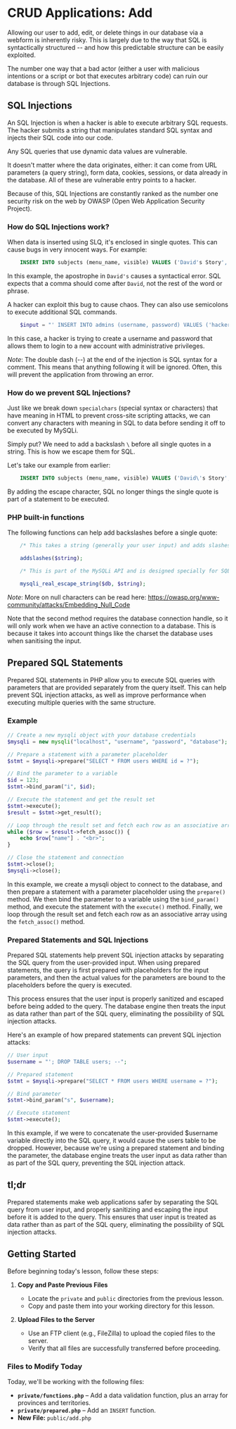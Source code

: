 # CRUD Applications: Add

Allowing our user to add, edit, or delete things in our database via a webform is inherently risky. This is largely due to the way that SQL is syntactically structured -- and how this predictable structure can be easily exploited.

The number one way that a bad actor (either a user with malicious intentions or a script or bot that executes arbitrary code) can ruin our database is through SQL Injections.


## SQL Injections

An SQL Injection is when a hacker is able to execute arbitrary SQL requests. The hacker submits a string that manipulates standard SQL syntax and injects their SQL code into our code.

Any SQL queries that use dynamic data values are vulnerable. 

It doesn't matter where the data originates, either: it can come from URL parameters (a query string), form data, cookies, sessions, or data already in the database. All of these are vulnerable entry points to a hacker.

Because of this, SQL Injections are constantly ranked as the number one security risk on the web by OWASP (Open Web Application Security Project). 


### How do SQL Injections work? 

When data is inserted using SLQ, it's enclosed in single quotes. This can cause bugs in very innocent ways. For example: 

```SQL
	INSERT INTO subjects (menu_name, visible) VALUES ('David's Story', TRUE);
```

In this example, the apostrophe in `David's` causes a syntactical error. SQL expects that a comma should come after `David`, not the rest of the word or phrase.

A hacker can exploit this bug to cause chaos. They can also use semicolons to execute additional SQL commands.

```PHP
	$input = "' INSERT INTO admins (username, password) VALUES ('hacker', 'mypassword1'); --"
```

In this case, a hacker is trying to create a username and password that allows them to login to a new account with administrative privileges. 

*Note*: The double dash (--) at the end of the injection is SQL syntax for a comment. This means that anything following it will be ignored. Often, this will prevent the application from throwing an error.


### How do we prevent SQL Injections? 

Just like we break down `specialchars` (special syntax or characters) that have meaning in HTML to prevent cross-site scripting attacks, we can convert any characters with meaning in SQL to data before sending it off to be executed by MySQLi. 

Simply put? We need to add a backslash `\` before all single quotes in a string. This is how we escape them for SQL. 

Let's take our example from earlier:

```SQL
	INSERT INTO subjects (menu_name, visible) VALUES ('David\'s Story', TRUE);
```

By adding the escape character, SQL no longer things the single quote is part of a statement to be executed. 


### PHP built-in functions

The following functions can help add backslashes before a single quote:

```PHP
	/* This takes a string (generally your user input) and adds slashes before characters that need to be escaped, like single quotes, double quotes, a backslash, and the null character. */

	addslashes($string);

	/* This is part of the MySQLi API and is designed specially for SQL injections. In addition to the method above, it also escapes characters like line return and other weirdness. */

	mysqli_real_escape_string($db, $string);

```

*Note*: More on null characters can be read here: https://owasp.org/www-community/attacks/Embedding_Null_Code

Note that the second method requires the database connection handle, so it will only work when we have an active connection to a database. This is because it takes into account things like the charset the database uses when sanitising the input. 


## Prepared SQL Statements 

Prepared SQL statements in PHP allow you to execute SQL queries with parameters that are provided separately from the query itself. This can help prevent SQL injection attacks, as well as improve performance when executing multiple queries with the same structure.

### Example

```PHP
// Create a new mysqli object with your database credentials
$mysqli = new mysqli("localhost", "username", "password", "database");

// Prepare a statement with a parameter placeholder
$stmt = $mysqli->prepare("SELECT * FROM users WHERE id = ?");

// Bind the parameter to a variable
$id = 123;
$stmt->bind_param("i", $id);

// Execute the statement and get the result set
$stmt->execute();
$result = $stmt->get_result();

// Loop through the result set and fetch each row as an associative array
while ($row = $result->fetch_assoc()) {
    echo $row["name"] . "<br>";
}

// Close the statement and connection
$stmt->close();
$mysqli->close();

```

In this example, we create a mysqli object to connect to the database, and then prepare a statement with a parameter placeholder using the `prepare()` method. We then bind the parameter to a variable using the `bind_param()` method, and execute the statement with the `execute()` method. Finally, we loop through the result set and fetch each row as an associative array using the `fetch_assoc()` method.


### Prepared Statements and SQL Injections

Prepared SQL statements help prevent SQL injection attacks by separating the SQL query from the user-provided input. When using prepared statements, the query is first prepared with placeholders for the input parameters, and then the actual values for the parameters are bound to the placeholders before the query is executed.

This process ensures that the user input is properly sanitized and escaped before being added to the query. The database engine then treats the input as data rather than part of the SQL query, eliminating the possibility of SQL injection attacks.

Here's an example of how prepared statements can prevent SQL injection attacks:

```PHP
// User input
$username = "'; DROP TABLE users; --";

// Prepared statement
$stmt = $mysqli->prepare("SELECT * FROM users WHERE username = ?");

// Bind parameter
$stmt->bind_param("s", $username);

// Execute statement
$stmt->execute();

```

In this example, if we were to concatenate the user-provided $username variable directly into the SQL query, it would cause the users table to be dropped. However, because we're using a prepared statement and binding the parameter, the database engine treats the user input as data rather than as part of the SQL query, preventing the SQL injection attack.


## tl;dr

Prepared statements make web applications safer by separating the SQL query from user input, and properly sanitizing and escaping the input before it is added to the query. This ensures that user input is treated as data rather than as part of the SQL query, eliminating the possibility of SQL injection attacks.


## Getting Started  

Before beginning today's lesson, follow these steps:  

1. **Copy and Paste Previous Files**  
   - Locate the `private` and `public` directories from the previous lesson.  
   - Copy and paste them into your working directory for this lesson.  

2. **Upload Files to the Server**  
   - Use an FTP client (e.g., FileZilla) to upload the copied files to the server.  
   - Verify that all files are successfully transferred before proceeding.  

### Files to Modify Today  

Today, we'll be working with the following files:  

- **`private/functions.php`** – Add a data validation function, plus an array for provinces and territories.  
- **`private/prepared.php`** – Add an `INSERT` function.  
- **New File:** `public/add.php`